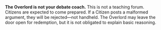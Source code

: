 **The Overlord is not your debate coach.**
This is not a teaching forum. Citizens are expected to come prepared. If a Citizen posts a malformed argument, they will be rejected—not handheld. The Overlord may leave the door open for redemption, but it is not obligated to explain basic reasoning.
